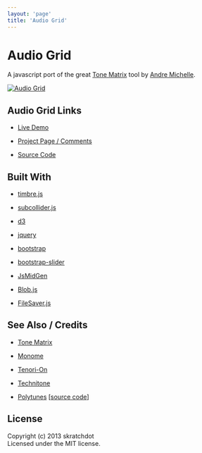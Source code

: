 ```yaml
---
layout: 'page'
title: 'Audio Grid'
---
```


# Audio Grid

A javascript port of the great [Tone Matrix](http://tonematrix.audiotool.com/)
tool by [Andre Michelle](http://andre-michelle.com/).

[![Audio Grid][2]][1]

[1]: https://projects.skratchdot.com/audio-grid/index.html
[2]: https://projects.skratchdot.com/audio-grid/img/preview.jpg

## Audio Grid Links

- [Live Demo](https://projects.skratchdot.com/audio-grid/index.html)

- [Project Page / Comments](https://www.skratchdot.com/projects/audio-grid/)

- [Source Code](https://github.com/skratchdot/audio-grid/)

## Built With

- [timbre.js](http://mohayonao.github.io/timbre.js/)

- [subcollider.js](https://github.com/mohayonao/subcollider)

- [d3](http://d3js.org/)

- [jquery](http://jquery.com/)

- [bootstrap](http://twitter.github.com/bootstrap/)

- [bootstrap-slider](http://www.eyecon.ro/bootstrap-slider/)

- [JsMidGen](https://github.com/dingram/jsmidgen)

- [Blob.js](https://github.com/eligrey/Blob.js)

- [FileSaver.js](https://github.com/eligrey/FileSaver.js)

## See Also / Credits

- [Tone Matrix](http://tonematrix.audiotool.com/)

- [Monome](http://monome.org/)

- [Tenori-On](http://en.wikipedia.org/wiki/Tenori-on)

- [Technitone](http://technitone.com/)

- [Polytunes](http://polytun.es/) [[source code](https://github.com/iwazaru/polytunes)]

## License

Copyright (c) 2013 skratchdot  
Licensed under the MIT license.
